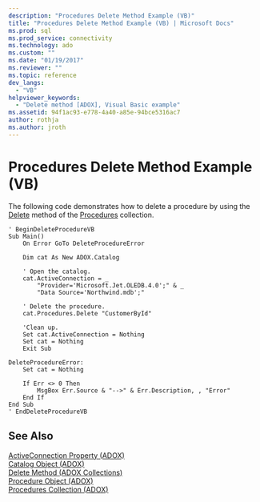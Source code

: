 ```yaml
---
description: "Procedures Delete Method Example (VB)"
title: "Procedures Delete Method Example (VB) | Microsoft Docs"
ms.prod: sql
ms.prod_service: connectivity
ms.technology: ado
ms.custom: ""
ms.date: "01/19/2017"
ms.reviewer: ""
ms.topic: reference
dev_langs: 
  - "VB"
helpviewer_keywords: 
  - "Delete method [ADOX], Visual Basic example"
ms.assetid: 94f1ac93-e778-4a40-a85e-94bce5316ac7
author: rothja
ms.author: jroth
---
```

# Procedures Delete Method Example (VB)
The following code demonstrates how to delete a procedure by using the [Delete](./delete-method-adox-collections.md) method of the [Procedures](./procedures-collection-adox.md) collection.  
  
```  
' BeginDeleteProcedureVB  
Sub Main()  
    On Error GoTo DeleteProcedureError  
  
    Dim cat As New ADOX.Catalog  
  
    ' Open the catalog.  
    cat.ActiveConnection = _  
        "Provider='Microsoft.Jet.OLEDB.4.0';" & _  
        "Data Source='Northwind.mdb';"  
  
    ' Delete the procedure.  
    cat.Procedures.Delete "CustomerById"  
  
    'Clean up.  
    Set cat.ActiveConnection = Nothing  
    Set cat = Nothing  
    Exit Sub  
  
DeleteProcedureError:  
    Set cat = Nothing  
  
    If Err <> 0 Then  
        MsgBox Err.Source & "-->" & Err.Description, , "Error"  
    End If  
End Sub  
' EndDeleteProcedureVB  
```  
  
## See Also  
 [ActiveConnection Property (ADOX)](./activeconnection-property-adox.md)   
 [Catalog Object (ADOX)](./catalog-object-adox.md)   
 [Delete Method (ADOX Collections)](./delete-method-adox-collections.md)   
 [Procedure Object (ADOX)](./procedure-object-adox.md)   
 [Procedures Collection (ADOX)](./procedures-collection-adox.md)
